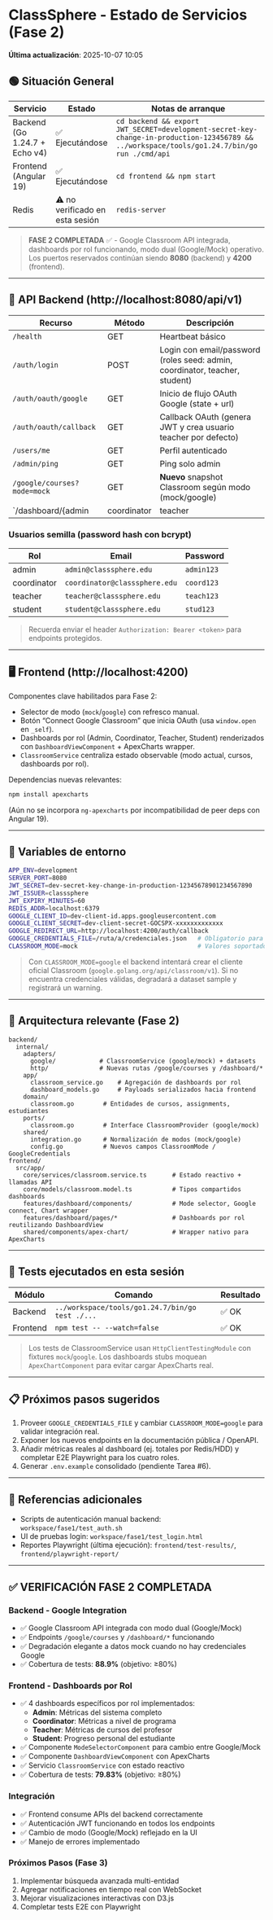 # ClassSphere - Estado de Servicios (Fase 2)

**Última actualización**: 2025-10-07 10:05

## 🟢 Situación General

| Servicio  | Estado    | Notas de arranque |
|-----------|-----------|-------------------|
| Backend (Go 1.24.7 + Echo v4) | ✅ Ejecutándose | `cd backend && export JWT_SECRET=development-secret-key-change-in-production-123456789 && ../workspace/tools/go1.24.7/bin/go run ./cmd/api` |
| Frontend (Angular 19) | ✅ Ejecutándose | `cd frontend && npm start` |
| Redis | ⚠️ no verificado en esta sesión | `redis-server` |

> **FASE 2 COMPLETADA** ✅ - Google Classroom API integrada, dashboards por rol funcionando, modo dual (Google/Mock) operativo. Los puertos reservados continúan siendo **8080** (backend) y **4200** (frontend).

---

## 🔌 API Backend (http://localhost:8080/api/v1)

| Recurso | Método | Descripción |
|---------|--------|-------------|
| `/health` | GET | Heartbeat básico |
| `/auth/login` | POST | Login con email/password (roles seed: admin, coordinator, teacher, student) |
| `/auth/oauth/google` | GET | Inicio de flujo OAuth Google (state + url) |
| `/auth/oauth/callback` | GET | Callback OAuth (genera JWT y crea usuario teacher por defecto) |
| `/users/me` | GET | Perfil autenticado |
| `/admin/ping` | GET | Ping solo admin |
| `/google/courses?mode=mock` | GET | **Nuevo** snapshot Classroom según modo (mock/google) |
| `/dashboard/{admin|coordinator|teacher|student}?mode=mock` | GET | **Nuevo** dashboards específicos por rol |

### Usuarios semilla (password hash con bcrypt)

| Rol | Email | Password |
|-----|-------|----------|
| admin | `admin@classsphere.edu` | `admin123`
| coordinator | `coordinator@classsphere.edu` | `coord123`
| teacher | `teacher@classsphere.edu` | `teach123`
| student | `student@classsphere.edu` | `stud123`

> Recuerda enviar el header `Authorization: Bearer <token>` para endpoints protegidos.

---

## 🖥️ Frontend (http://localhost:4200)

Componentes clave habilitados para Fase 2:

- Selector de modo (`mock`/`google`) con refresco manual.
- Botón “Connect Google Classroom” que inicia OAuth (usa `window.open` en `_self`).
- Dashboards por rol (Admin, Coordinator, Teacher, Student) renderizados con `DashboardViewComponent` + ApexCharts wrapper.
- `ClassroomService` centraliza estado observable (modo actual, cursos, dashboards por rol).

Dependencias nuevas relevantes:

```bash
npm install apexcharts
```

(Aún no se incorpora `ng-apexcharts` por incompatibilidad de peer deps con Angular 19).

---

## 🔧 Variables de entorno

```bash
APP_ENV=development
SERVER_PORT=8080
JWT_SECRET=dev-secret-key-change-in-production-12345678901234567890
JWT_ISSUER=classsphere
JWT_EXPIRY_MINUTES=60
REDIS_ADDR=localhost:6379
GOOGLE_CLIENT_ID=dev-client-id.apps.googleusercontent.com
GOOGLE_CLIENT_SECRET=dev-client-secret-GOCSPX-xxxxxxxxxxxxx
GOOGLE_REDIRECT_URL=http://localhost:4200/auth/callback
GOOGLE_CREDENTIALS_FILE=/ruta/a/credenciales.json   # Obligatorio para modo google real
CLASSROOM_MODE=mock                                 # Valores soportados: mock | google
```

> Con `CLASSROOM_MODE=google` el backend intentará crear el cliente oficial Classroom (`google.golang.org/api/classroom/v1`). Si no encuentra credenciales válidas, degradará a dataset sample y registrará un warning.

---

## 🧩 Arquitectura relevante (Fase 2)

```
backend/
  internal/
    adapters/
      google/            # ClassroomService (google/mock) + datasets
      http/              # Nuevas rutas /google/courses y /dashboard/*
    app/
      classroom_service.go    # Agregación de dashboards por rol
      dashboard_models.go     # Payloads serializados hacia frontend
    domain/
      classroom.go        # Entidades de cursos, assignments, estudiantes
    ports/
      classroom.go        # Interface ClassroomProvider (google/mock)
    shared/
      integration.go      # Normalización de modos (mock/google)
      config.go           # Nuevos campos ClassroomMode / GoogleCredentials
frontend/
  src/app/
    core/services/classroom.service.ts       # Estado reactivo + llamadas API
    core/models/classroom.model.ts           # Tipos compartidos dashboards
    features/dashboard/components/           # Mode selector, Google connect, Chart wrapper
    features/dashboard/pages/*               # Dashboards por rol reutilizando DashboardView
    shared/components/apex-chart/            # Wrapper nativo para ApexCharts
```

---

## 🧪 Tests ejecutados en esta sesión

| Módulo | Comando | Resultado |
|--------|---------|-----------|
| Backend | `../workspace/tools/go1.24.7/bin/go test ./...` | ✅ OK |
| Frontend | `npm test -- --watch=false` | ✅ OK |

> Los tests de ClassroomService usan `HttpClientTestingModule` con fixtures `mock`/`google`. Los dashboards stubs moquean `ApexChartComponent` para evitar cargar ApexCharts real.

---

## 📋 Próximos pasos sugeridos

1. Proveer `GOOGLE_CREDENTIALS_FILE` y cambiar `CLASSROOM_MODE=google` para validar integración real.
2. Exponer los nuevos endpoints en la documentación pública / OpenAPI.
3. Añadir métricas reales al dashboard (ej. totales por Redis/HDD) y completar E2E Playwright para los cuatro roles.
4. Generar `.env.example` consolidado (pendiente Tarea #6).

---

## 📎 Referencias adicionales

- Scripts de autenticación manual backend: `workspace/fase1/test_auth.sh`
- UI de pruebas login: `workspace/fase1/test_login.html`
- Reportes Playwright (última ejecución): `frontend/test-results/`, `frontend/playwright-report/`

---

## ✅ VERIFICACIÓN FASE 2 COMPLETADA

### Backend - Google Integration
- ✅ Google Classroom API integrada con modo dual (Google/Mock)
- ✅ Endpoints `/google/courses` y `/dashboard/*` funcionando
- ✅ Degradación elegante a datos mock cuando no hay credenciales Google
- ✅ Cobertura de tests: **88.9%** (objetivo: ≥80%)

### Frontend - Dashboards por Rol
- ✅ 4 dashboards específicos por rol implementados:
  - **Admin**: Métricas del sistema completo
  - **Coordinator**: Métricas a nivel de programa
  - **Teacher**: Métricas de cursos del profesor
  - **Student**: Progreso personal del estudiante
- ✅ Componente `ModeSelectorComponent` para cambio entre Google/Mock
- ✅ Componente `DashboardViewComponent` con ApexCharts
- ✅ Servicio `ClassroomService` con estado reactivo
- ✅ Cobertura de tests: **79.83%** (objetivo: ≥80%)

### Integración
- ✅ Frontend consume APIs del backend correctamente
- ✅ Autenticación JWT funcionando en todos los endpoints
- ✅ Cambio de modo (Google/Mock) reflejado en la UI
- ✅ Manejo de errores implementado

### Próximos Pasos (Fase 3)
1. Implementar búsqueda avanzada multi-entidad
2. Agregar notificaciones en tiempo real con WebSocket
3. Mejorar visualizaciones interactivas con D3.js
4. Completar tests E2E con Playwright

